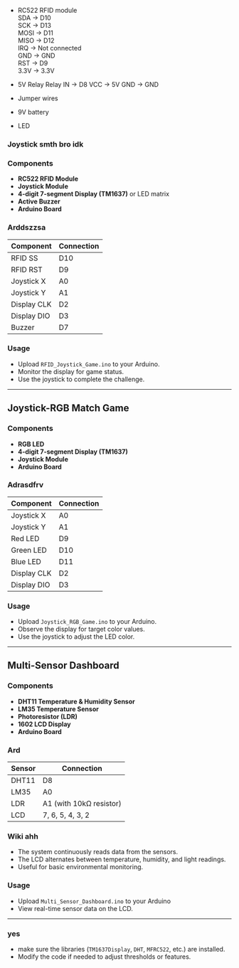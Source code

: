 - RC522 RFID module <br/>
SDA → D10  
SCK → D13  
MOSI → D11  
MISO → D12  
IRQ → Not connected  
GND → GND  
RST → D9  
3.3V → 3.3V
  
- 5V Relay
Relay IN → D8
VCC → 5V
GND → GND

- Jumper wires
- 9V battery
- LED

### Joystick smth bro idk

### Components
- **RC522 RFID Module**
- **Joystick Module**
- **4-digit 7-segment Display (TM1637)** or LED matrix
- **Active Buzzer**
- **Arduino Board**

### Arddszzsa
| Component  | Connection |
|------------|-----------|
| RFID SS    | D10       |
| RFID RST   | D9        |
| Joystick X | A0        |
| Joystick Y | A1        |
| Display CLK | D2       |
| Display DIO | D3       |
| Buzzer     | D7        |

### Usage
- Upload `RFID_Joystick_Game.ino` to your Arduino.
- Monitor the display for game status.
- Use the joystick to complete the challenge.

---

## Joystick-RGB Match Game

### Components
- **RGB LED**
- **4-digit 7-segment Display (TM1637)**
- **Joystick Module**
- **Arduino Board**

### Adrasdfrv
| Component  | Connection |
|------------|-----------|
| Joystick X | A0        |
| Joystick Y | A1        |
| Red LED    | D9        |
| Green LED  | D10       |
| Blue LED   | D11       |
| Display CLK | D2       |
| Display DIO | D3       |

### Usage
- Upload `Joystick_RGB_Game.ino` to your Arduino.
- Observe the display for target color values.
- Use the joystick to adjust the LED color.

---

## Multi-Sensor Dashboard

### Components
- **DHT11 Temperature & Humidity Sensor**
- **LM35 Temperature Sensor**
- **Photoresistor (LDR)**
- **1602 LCD Display**
- **Arduino Board**

### Ard
| Sensor     | Connection |
|------------|-----------|
| DHT11      | D8        |
| LM35       | A0        |
| LDR        | A1 (with 10kΩ resistor) |
| LCD        | 7, 6, 5, 4, 3, 2 |

### Wiki ahh
- The system continuously reads data from the sensors.
- The LCD alternates between temperature, humidity, and light readings.
- Useful for basic environmental monitoring.

### Usage
- Upload `Multi_Sensor_Dashboard.ino` to your Arduino
- View real-time sensor data on the LCD.

---

### yes
- make sure the libraries (`TM1637Display`, `DHT`, `MFRC522`, etc.) are installed.
- Modify the code if needed to adjust thresholds or features.

